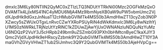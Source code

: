dmxlc3M6Ly80NTllN2QyMC0xZTIzLTQ3NDUtYTRkNi00Mzc2OGFkMzQxODVAMTk4LjIxMS41NC4yMDU6MjA4Mz9lbmNyeXB0aW9uPW5vbmUmc2VjdXJpdHk9dGxzJnNuaT12cHMubGVlMTk4MS50b3AmdHlwZT13cyZob3N0PXZwcy5sZWUxOTgxLnRvcCZwYXRoPSUyRiN4dWkKdmxlc3M6Ly8wNzlhYjU1MS0zNWRkLTRjNzUtYzRlNC1kZDUwZjAwYjUxOWNANzIuNDQuNzYuMzU6NDQzP2VuY3J5cHRpb249bm9uZSZmbG93PXh0bHMtcnByeC1kaXJlY3Qmc2VjdXJpdHk9eHRscyZzbmk9Y2QubGVlMTk4MS50b3AmdHlwZT10Y3AmaGVhZGVyVHlwZT1ub25lJmhvc3Q9Y2QubGVlMTk4MS50b3AjeHVpCg==
